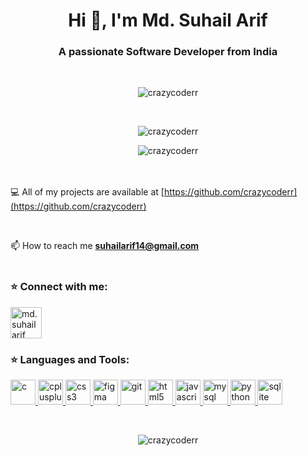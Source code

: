 <h1 align="center">Hi 👋, I'm Md. Suhail Arif</h1>
<h3 align="center">A passionate Software Developer from India</h3>
<br>
<p align="center"> <img src="https://komarev.com/ghpvc/?username=crazycoderr&label=Profile%20views&color=0e75b6&style=flat" alt="crazycoderr" /> </p>

<br>

<p align="center"> <img align="center" src="https://github-readme-stats.vercel.app/api?username=crazycoderr&show_icons=true&locale=en" alt="crazycoderr" /></p>
<p align="center"> <img align="center" src="https://github-readme-stats.vercel.app/api/top-langs/?username=crazycoderr&layout=compact&langs_count=8" alt="crazycoderr" />
</p>
<br>
<br



💻  All of my projects are available at [https://github.com/crazycoderr](https://github.com/crazycoderr)

<br>


📫  How to reach me **suhailarif14@gmail.com**
<br>
<br>

<h3 align="left">⭐ Connect with me:</h3>
<p align="left"> 
<a href="https://www.linkedin.com/in/mdsuhailarif" target="blank"><img align="center" src="https://cdn-icons-png.flaticon.com/512/174/174857.png" alt="md.suhailarif" height="50" width="50" /></a>
</p>

<h3 align="left">⭐ Languages and Tools:</h3>
<p align="left"> <a href="https://www.cprogramming.com/" target="_blank"> <img src="https://amanguptaofficial.netlify.app/images/c.png" alt="c" width="40" height="40"/> </a> <a href="https://www.w3schools.com/cpp/" target="_blank"> <img src="https://amanguptaofficial.netlify.app/images/c++1.png" alt="cplusplus" width="40" height="40"/> </a> <a href="https://www.w3schools.com/css/" target="_blank"> <img src="https://amanguptaofficial.netlify.app/images/css.png" alt="css3" width="40" height="40"/> </a> <a href="https://www.figma.com/" target="_blank"> <img src="https://www.vectorlogo.zone/logos/figma/figma-icon.svg" alt="figma" width="40" height="40"/> </a> <a href="https://git-scm.com/" target="_blank"> <img src="https://www.vectorlogo.zone/logos/git-scm/git-scm-icon.svg" alt="git" width="40" height="40"/> </a> <a href="https://www.w3.org/html/" target="_blank"> <img src="https://amanguptaofficial.netlify.app/images/html.png" alt="html5" width="40" height="40"/> </a> <a href="https://developer.mozilla.org/en-US/docs/Web/JavaScript" target="_blank"> <img src="https://amanguptaofficial.netlify.app/images/js.png" alt="javascript" width="40" height="40"/> </a> <a href="https://www.mysql.com/" target="_blank"> <img src="https://amanguptaofficial.netlify.app/images/sql.png" alt="mysql" width="40" height="40"/> </a> <a href="https://www.python.org" target="_blank"> <img src="https://upload.wikimedia.org/wikipedia/commons/c/c3/Python-logo-notext.svg" alt="python" width="40" height="40"/> </a> <a href="https://www.sqlite.org/" target="_blank"> <img src="https://www.vectorlogo.zone/logos/sqlite/sqlite-icon.svg" alt="sqlite" width="40" height="40"/> </a>  </p>

<br>
 
<p align="center"><img align="center" src="https://github-readme-streak-stats.herokuapp.com/?user=crazycoderr&" alt="crazycoderr" /></p>
 
 
